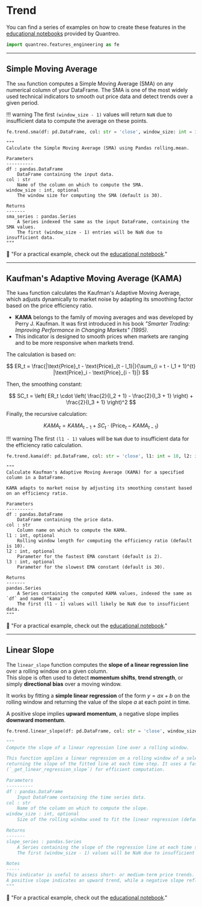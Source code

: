 # **Trend**
You can find a series of examples on how to create these features in the [educational notebooks](/../tutorials/features-engineering-trend) provided by Quantreo.


``` py
import quantreo.features_engineering as fe
```

---

## **Simple Moving Average**

The `sma` function computes a Simple Moving Average (SMA) on any numerical column of your DataFrame. The SMA is one of the most widely used technical indicators to smooth out price data and detect trends over a given period.

!!! warning
    The first `(window_size - 1)` values will return `NaN` due to insufficient data to compute the average on these points.


```python title="How to call the sma function"
fe.trend.sma(df: pd.DataFrame, col: str = 'close', window_size: int = 30)
```

``` title="sma function docstring"
"""
Calculate the Simple Moving Average (SMA) using Pandas rolling.mean.

Parameters
----------
df : pandas.DataFrame
    DataFrame containing the input data.
col : str
    Name of the column on which to compute the SMA.
window_size : int, optional
    The window size for computing the SMA (default is 30).

Returns
-------
sma_series : pandas.Series
    A Series indexed the same as the input DataFrame, containing the SMA values.
    The first (window_size - 1) entries will be NaN due to insufficient data.
"""
```

📢 "For a practical example, check out the [educational notebook](/../tutorials/features-engineering-trend/#simple-moving-average)."


---
## **Kaufman's Adaptive Moving Average (KAMA)**

The `kama` function calculates the Kaufman's Adaptive Moving Average, which adjusts dynamically to market noise by adapting its smoothing factor based on the price efficiency ratio.

- **KAMA** belongs to the family of moving averages and was developed by Perry J. Kaufman. It was first introduced in his book *"Smarter Trading: Improving Performance in Changing Markets" (1995)*.
- This indicator is designed to smooth prices when markets are ranging and to be more responsive when markets trend.

The calculation is based on:

$$
ER_t = \frac{|\text{Price}_t - \text{Price}_{t - l_1}|}{\sum_{i = t - l_1 + 1}^{t} |\text{Price}_i - \text{Price}_{i - 1}|}
$$

Then, the smoothing constant:

$$
SC_t = \left( ER_t \cdot \left( \frac{2}{l_2 + 1} - \frac{2}{l_3 + 1} \right) + \frac{2}{l_3 + 1} \right)^2
$$

Finally, the recursive calculation:

$$
KAMA_t = KAMA_{t-1} + SC_t \cdot \left( \text{Price}_t - KAMA_{t-1} \right)
$$

!!! warning
    The first `(l1 - 1)` values will be `NaN` due to insufficient data for the efficiency ratio calculation.


```python title="How to call the kama function"
fe.trend.kama(df: pd.DataFrame, col: str = 'close', l1: int = 10, l2: int = 2, l3: int = 30)
```

``` title="kama function docstring"
"""
Calculate Kaufman's Adaptive Moving Average (KAMA) for a specified column in a DataFrame.

KAMA adapts to market noise by adjusting its smoothing constant based on an efficiency ratio.

Parameters
----------
df : pandas.DataFrame
    DataFrame containing the price data.
col : str
    Column name on which to compute the KAMA.
l1 : int, optional
    Rolling window length for computing the efficiency ratio (default is 10).
l2 : int, optional
    Parameter for the fastest EMA constant (default is 2).
l3 : int, optional
    Parameter for the slowest EMA constant (default is 30).

Returns
-------
pandas.Series
    A Series containing the computed KAMA values, indexed the same as `df` and named "kama".
    The first (l1 - 1) values will likely be NaN due to insufficient data.
"""

```
📢 "For a practical example, check out the [educational notebook](/../tutorials/features-engineering-trend/#kaufmans-adaptive-moving-average-kama)."

---

## **Linear Slope**

The `linear_slope` function computes the **slope of a linear regression line** over a rolling window on a given column.  
This slope is often used to detect **momentum shifts**, **trend strength**, or simply **directional bias** over a moving window.

It works by fitting a **simple linear regression** of the form $y = ax + b$ on the rolling window and returning the value of the slope $a$ at each point in time.

A positive slope implies **upward momentum**, a negative slope implies **downward momentum**.



```python title="How to call linear_slope"
fe.trend.linear_slope(df: pd.DataFrame, col: str = 'close', window_size: int = 60)
```

```python title="linear_slope docstring"
"""
Compute the slope of a linear regression line over a rolling window.

This function applies a linear regression on a rolling window of a selected column,
returning the slope of the fitted line at each time step. It uses a fast internal implementation
(`_get_linear_regression_slope`) for efficient computation.

Parameters
----------
df : pandas.DataFrame
    Input DataFrame containing the time series data.
col : str
    Name of the column on which to compute the slope.
window_size : int, optional
    Size of the rolling window used to fit the linear regression (default is 60).

Returns
-------
slope_series : pandas.Series
    A Series containing the slope of the regression line at each time step.
    The first (window_size - 1) values will be NaN due to insufficient data for the initial windows.

Notes
-----
This indicator is useful to assess short- or medium-term price trends.
A positive slope indicates an upward trend, while a negative slope reflects a downward trend.
"""
```

📢 "For a practical example, check out the [educational notebook](/../tutorials/features-engineering-trend/#linear-slope)."
